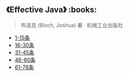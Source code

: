 <h2>《Effective Java》 :books: </h2> 

> 布洛克 (Bloch, Joshua) 著    机械工业出版社

* <a href="https://github.com/wuping5719/MyCNBlogs/blob/master/Reading-Notes/EffectiveJava/EffectiveJava1">1-15条</a>
* <a href="https://github.com/wuping5719/MyCNBlogs/blob/master/Reading-Notes/EffectiveJava/EffectiveJava2.md">16-30条</a>
* <a href="https://github.com/wuping5719/MyCNBlogs/blob/master/Reading-Notes/EffectiveJava/EffectiveJava3.md">31-45条</a>
* <a href="https://github.com/wuping5719/MyCNBlogs/blob/master/Reading-Notes/EffectiveJava/EffectiveJava4.md">46-60条</a>
* <a href="https://github.com/wuping5719/MyCNBlogs/blob/master/Reading-Notes/EffectiveJava/EffectiveJava5.md">61-78条</a>
